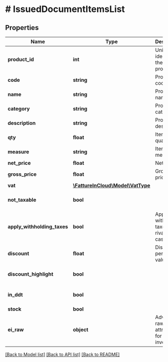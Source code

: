 # # IssuedDocumentItemsList

## Properties

Name | Type | Description | Notes
------------ | ------------- | ------------- | -------------
**product_id** | **int** | Unique identifier of the product. | [optional]
**code** | **string** | Product code. | [optional]
**name** | **string** | Product name. | [optional]
**category** | **string** | Product category | [optional]
**description** | **string** | Product description. | [optional]
**qty** | **float** | Items quantity, | [optional]
**measure** | **string** | Item measure. | [optional]
**net_price** | **float** | Net price. | [optional]
**gross_price** | **float** | Gross price. | [optional]
**vat** | [**\FattureInCloud\Model\VatType**](VatType.md) |  | [optional]
**not_taxable** | **bool** |  | [optional] [default to false]
**apply_withholding_taxes** | **bool** | Apply withholding taxes, rivalsa and cassa. | [optional] [default to true]
**discount** | **float** | Discount percentual value. | [optional]
**discount_highlight** | **bool** |  | [optional] [default to false]
**in_ddt** | **bool** |  | [optional] [default to true]
**stock** | **bool** |  | [optional]
**ei_raw** | **object** | Advanced raw attributes for e-invoices. | [optional]

[[Back to Model list]](../../README.md#models) [[Back to API list]](../../README.md#endpoints) [[Back to README]](../../README.md)
